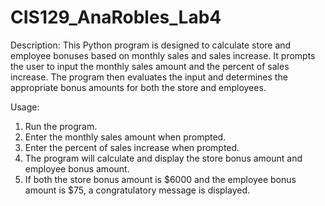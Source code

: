 # CIS129_AnaRobles_Lab4

Description:
This Python program is designed to calculate store and employee bonuses based on monthly sales and sales increase. It prompts the user to input the monthly sales amount and the percent of sales increase. The program then evaluates the input and determines the appropriate bonus amounts for both the store and employees.

Usage:
1. Run the program.
2. Enter the monthly sales amount when prompted.
3. Enter the percent of sales increase when prompted.
4. The program will calculate and display the store bonus amount and employee bonus amount.
5. If both the store bonus amount is $6000 and the employee bonus amount is $75, a congratulatory message is displayed.
